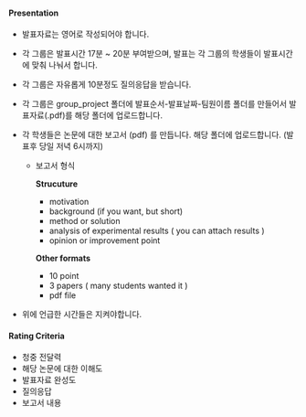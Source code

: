 #### Presentation 

- 발표자료는 영어로 작성되어야 합니다. 

- 각 그룹은 발표시간 17분 ~ 20분 부여받으며, 발표는 각 그룹의 학생들이 발표시간에 맞춰 나눠서 합니다. 

- 각 그룹은 자유롭게 10분정도 질의응답을 받습니다. 

- 각 그룹은 group_project 폴더에 발표순서-발표날짜-팀원이름 폴더를 만들어서 발표자료(.pdf)를 해당 폴더에 업로드합니다. 

- 각 학생들은 논문에 대한 보고서 (pdf) 를 만듭니다. 해당 폴더에 업로드합니다. (발표후 당일 저녁 6시까지) 

  - 보고서 형식

     **Strucuture**

    - motivation
    - background (if you want, but short)
    - method or solution
    - analysis of experimental results ( you can attach results )
    - opinion or improvement point

    **Other formats**

    - 10 point
    - 3 papers ( many students wanted it )
    - pdf file 

- 위에 언급한 시간들은 지켜야합니다. 



#### Rating Criteria 

- 청중 전달력 
- 해당 논문에 대한 이해도 
- 발표자료 완성도 
- 질의응답 
- 보고서 내용
